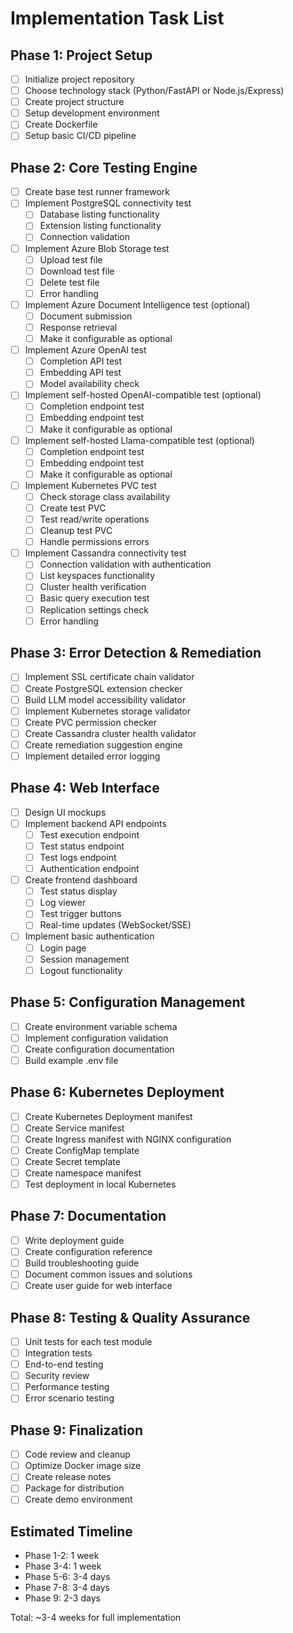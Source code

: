# Implementation Task List

## Phase 1: Project Setup
- [ ] Initialize project repository
- [ ] Choose technology stack (Python/FastAPI or Node.js/Express)
- [ ] Create project structure
- [ ] Setup development environment
- [ ] Create Dockerfile
- [ ] Setup basic CI/CD pipeline

## Phase 2: Core Testing Engine
- [ ] Create base test runner framework
- [ ] Implement PostgreSQL connectivity test
  - [ ] Database listing functionality
  - [ ] Extension listing functionality
  - [ ] Connection validation
- [ ] Implement Azure Blob Storage test
  - [ ] Upload test file
  - [ ] Download test file
  - [ ] Delete test file
  - [ ] Error handling
- [ ] Implement Azure Document Intelligence test (optional)
  - [ ] Document submission
  - [ ] Response retrieval
  - [ ] Make it configurable as optional
- [ ] Implement Azure OpenAI test
  - [ ] Completion API test
  - [ ] Embedding API test
  - [ ] Model availability check
- [ ] Implement self-hosted OpenAI-compatible test (optional)
  - [ ] Completion endpoint test
  - [ ] Embedding endpoint test
  - [ ] Make it configurable as optional
- [ ] Implement self-hosted Llama-compatible test (optional)
  - [ ] Completion endpoint test
  - [ ] Embedding endpoint test
  - [ ] Make it configurable as optional
- [ ] Implement Kubernetes PVC test
  - [ ] Check storage class availability
  - [ ] Create test PVC
  - [ ] Test read/write operations
  - [ ] Cleanup test PVC
  - [ ] Handle permissions errors
- [ ] Implement Cassandra connectivity test
  - [ ] Connection validation with authentication
  - [ ] List keyspaces functionality
  - [ ] Cluster health verification
  - [ ] Basic query execution test
  - [ ] Replication settings check
  - [ ] Error handling

## Phase 3: Error Detection & Remediation
- [ ] Implement SSL certificate chain validator
- [ ] Create PostgreSQL extension checker
- [ ] Build LLM model accessibility validator
- [ ] Implement Kubernetes storage validator
- [ ] Create PVC permission checker
- [ ] Create Cassandra cluster health validator
- [ ] Create remediation suggestion engine
- [ ] Implement detailed error logging

## Phase 4: Web Interface
- [ ] Design UI mockups
- [ ] Implement backend API endpoints
  - [ ] Test execution endpoint
  - [ ] Test status endpoint
  - [ ] Test logs endpoint
  - [ ] Authentication endpoint
- [ ] Create frontend dashboard
  - [ ] Test status display
  - [ ] Log viewer
  - [ ] Test trigger buttons
  - [ ] Real-time updates (WebSocket/SSE)
- [ ] Implement basic authentication
  - [ ] Login page
  - [ ] Session management
  - [ ] Logout functionality

## Phase 5: Configuration Management
- [ ] Create environment variable schema
- [ ] Implement configuration validation
- [ ] Create configuration documentation
- [ ] Build example .env file

## Phase 6: Kubernetes Deployment
- [ ] Create Kubernetes Deployment manifest
- [ ] Create Service manifest
- [ ] Create Ingress manifest with NGINX configuration
- [ ] Create ConfigMap template
- [ ] Create Secret template
- [ ] Create namespace manifest
- [ ] Test deployment in local Kubernetes

## Phase 7: Documentation
- [ ] Write deployment guide
- [ ] Create configuration reference
- [ ] Build troubleshooting guide
- [ ] Document common issues and solutions
- [ ] Create user guide for web interface

## Phase 8: Testing & Quality Assurance
- [ ] Unit tests for each test module
- [ ] Integration tests
- [ ] End-to-end testing
- [ ] Security review
- [ ] Performance testing
- [ ] Error scenario testing

## Phase 9: Finalization
- [ ] Code review and cleanup
- [ ] Optimize Docker image size
- [ ] Create release notes
- [ ] Package for distribution
- [ ] Create demo environment

## Estimated Timeline
- Phase 1-2: 1 week
- Phase 3-4: 1 week  
- Phase 5-6: 3-4 days
- Phase 7-8: 3-4 days
- Phase 9: 2-3 days

Total: ~3-4 weeks for full implementation